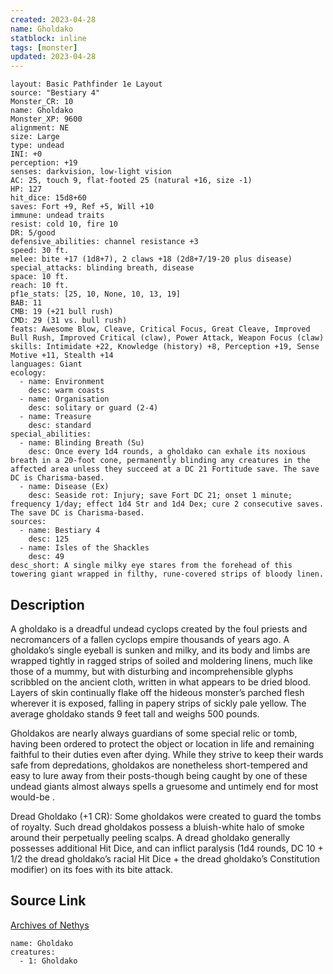 ```yaml
---
created: 2023-04-28
name: Gholdako
statblock: inline
tags: [monster]
updated: 2023-04-28
---
```

```statblock
layout: Basic Pathfinder 1e Layout
source: "Bestiary 4"
Monster_CR: 10
name: Gholdako
Monster_XP: 9600
alignment: NE
size: Large
type: undead
INI: +0
perception: +19
senses: darkvision, low-light vision
AC: 25, touch 9, flat-footed 25 (natural +16, size -1)
HP: 127
hit_dice: 15d8+60
saves: Fort +9, Ref +5, Will +10
immune: undead traits
resist: cold 10, fire 10
DR: 5/good
defensive_abilities: channel resistance +3
speed: 30 ft.
melee: bite +17 (1d8+7), 2 claws +18 (2d8+7/19-20 plus disease)
special_attacks: blinding breath, disease
space: 10 ft.
reach: 10 ft.
pf1e_stats: [25, 10, None, 10, 13, 19]
BAB: 11
CMB: 19 (+21 bull rush)
CMD: 29 (31 vs. bull rush)
feats: Awesome Blow, Cleave, Critical Focus, Great Cleave, Improved Bull Rush, Improved Critical (claw), Power Attack, Weapon Focus (claw)
skills: Intimidate +22, Knowledge (history) +8, Perception +19, Sense Motive +11, Stealth +14
languages: Giant
ecology:
  - name: Environment
    desc: warm coasts
  - name: Organisation
    desc: solitary or guard (2-4)
  - name: Treasure
    desc: standard
special_abilities:
  - name: Blinding Breath (Su)
    desc: Once every 1d4 rounds, a gholdako can exhale its noxious breath in a 20-foot cone, permanently blinding any creatures in the affected area unless they succeed at a DC 21 Fortitude save. The save DC is Charisma-based.
  - name: Disease (Ex)
    desc: Seaside rot: Injury; save Fort DC 21; onset 1 minute; frequency 1/day; effect 1d4 Str and 1d4 Dex; cure 2 consecutive saves. The save DC is Charisma-based.
sources:
  - name: Bestiary 4
    desc: 125
  - name: Isles of the Shackles
    desc: 49
desc_short: A single milky eye stares from the forehead of this towering giant wrapped in filthy, rune-covered strips of bloody linen.
```
## Description
A gholdako is a dreadful undead cyclops created by the foul priests and necromancers of a fallen cyclops empire thousands of years ago. A gholdako’s single eyeball is sunken and milky, and its body and limbs are wrapped tightly in ragged strips of soiled and moldering linens, much like those of a mummy, but with disturbing and incomprehensible glyphs scribbled on the ancient cloth, written in what appears to be dried blood. Layers of skin continually flake off the hideous monster’s parched flesh wherever it is exposed, falling in papery strips of sickly pale yellow. The average gholdako stands 9 feet tall and weighs 500 pounds.

Gholdakos are nearly always guardians of some special relic or tomb, having been ordered to protect the object or location in life and remaining faithful to their duties even after dying. While they strive to keep their wards safe from depredations, gholdakos are nonetheless short-tempered and easy to lure away from their posts-though being caught by one of these undead giants almost always spells a gruesome and untimely end for most would-be .

Dread Gholdako (+1 CR): Some gholdakos were created to guard the tombs of royalty. Such dread gholdakos possess a bluish-white halo of smoke around their perpetually peeling scalps. A dread gholdako generally possesses additional Hit Dice, and can inflict paralysis (1d4 rounds, DC 10 + 1/2 the dread gholdako’s racial Hit Dice + the dread gholdako’s Constitution modifier) on its foes with its bite attack.
## Source Link
[Archives of Nethys](https://aonprd.com/MonsterDisplay.aspx?ItemName=Gholdako)
```encounter-table
name: Gholdako
creatures:
  - 1: Gholdako
```

